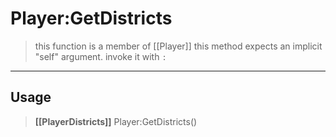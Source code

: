# Player:GetDistricts
> this function is a member of [[Player]]
> this method expects an implicit "self" argument. invoke it with `:`
-----
## Usage
> **[[PlayerDistricts]]** Player:GetDistricts()
